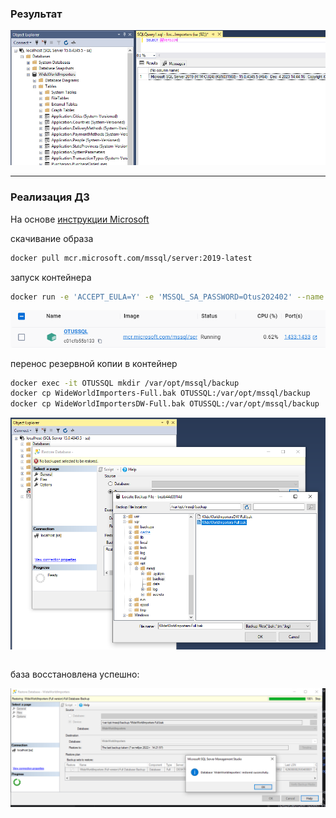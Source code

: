 ### Результат

![result](../src/hw01_result.png)

<hr>

### Реализация ДЗ

На основе [инструкции Microsoft](https://learn.microsoft.com/ru-ru/sql/linux/tutorial-restore-backup-in-sql-server-container?view=sql-server-ver16&tabs=prod)

скачивание образа

```bash
docker pull mcr.microsoft.com/mssql/server:2019-latest
```

запуск контейнера

```bash
docker run -e 'ACCEPT_EULA=Y' -e 'MSSQL_SA_PASSWORD=Otus202402' --name 'OTUSSQL' -p 1433:1433 -v sql1data:/var/opt/mssql -d mcr.microsoft.com/mssql/server:2019-latest
```
![docker](../src/hw01_docker.png)

перенос резервной копии в контейнер

```bash
docker exec -it OTUSSQL mkdir /var/opt/mssql/backup
docker cp WideWorldImporters-Full.bak OTUSSQL:/var/opt/mssql/backup
docker cp WideWorldImportersDW-Full.bak OTUSSQL:/var/opt/mssql/backup
```
![restore_from_backup](../src/hw01_restore_from_backup.png)
```
```
база восстановлена успешно:


![resore_succsess](../src/hw01_resore_succsess.png)
